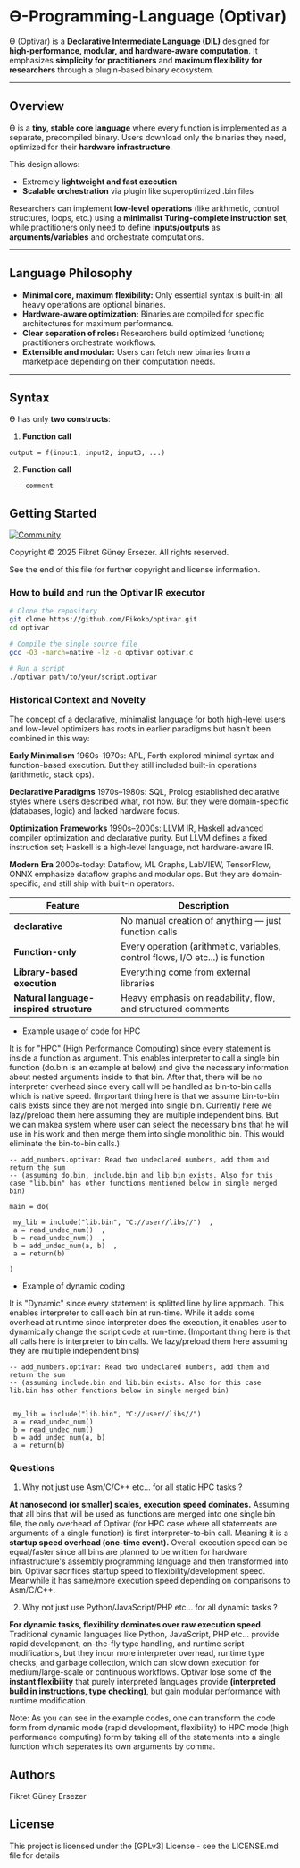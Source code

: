
# Ɵ-Programming-Language (Optivar)

Ɵ (Optivar) is a **Declarative Intermediate Language (DIL)** designed for **high-performance, modular, and hardware-aware computation**. It emphasizes **simplicity for practitioners** and **maximum flexibility for researchers** through a plugin-based binary ecosystem.

---

## Overview

Ɵ is a **tiny, stable core language** where every function is implemented as a separate, precompiled binary. Users download only the binaries they need, optimized for their **hardware infrastructure**.  

This design allows:

- Extremely **lightweight and fast execution**  
- **Scalable orchestration** via plugin like superoptimized .bin files  

Researchers can implement **low-level operations** (like arithmetic, control structures, loops, etc.) using a **minimalist Turing-complete instruction set**, while practitioners only need to define **inputs/outputs** as **arguments/variables** and orchestrate computations.

---

## Language Philosophy

- **Minimal core, maximum flexibility:** Only essential syntax is built-in; all heavy operations are optional binaries.  
- **Hardware-aware optimization:** Binaries are compiled for specific architectures for maximum performance.  
- **Clear separation of roles:** Researchers build optimized functions; practitioners orchestrate workflows.  
- **Extensible and modular:** Users can fetch new binaries from a marketplace depending on their computation needs.

---

## Syntax

Ɵ has only **two constructs**:

1. **Function call**
```
output = f(input1, input2, input3, ...)
```

2. **Function call** 
```
 -- comment 
```

## Getting Started

[![Community](https://img.shields.io/badge/Community-Join-blue.svg)](https://github.com/Fikoko/Optivar/discussions) 

Copyright © 2025 Fikret Güney Ersezer. All rights reserved.

See the end of this file for further copyright and license information.

### How to build and run the Optivar IR executor

```bash
# Clone the repository
git clone https://github.com/Fikoko/optivar.git
cd optivar

# Compile the single source file
gcc -O3 -march=native -lz -o optivar optivar.c

# Run a script
./optivar path/to/your/script.optivar
```

### Historical Context and Novelty
The concept of a declarative, minimalist language for both high-level users and low-level optimizers has roots in earlier paradigms but hasn’t been combined in this way:

**Early Minimalism**
1960s–1970s: APL, Forth explored minimal syntax and function-based execution. But they still included built-in operations (arithmetic, stack ops).

**Declarative Paradigms**
1970s–1980s: SQL, Prolog established declarative styles where users described what, not how. But they were domain-specific (databases, logic) and lacked hardware focus.

**Optimization Frameworks**
1990s–2000s: LLVM IR, Haskell advanced compiler optimization and declarative purity. But LLVM defines a fixed instruction set; Haskell is a high-level language, not hardware-aware IR.

**Modern Era**
2000s-today: Dataflow, ML Graphs, LabVIEW, TensorFlow, ONNX emphasize dataflow graphs and modular ops. But they are domain-specific, and still ship with built-in operators.


| Feature                                 | Description                                                                    |
| --------------------------------------- | ------------------------------------------------------------------------------ |
| **declarative**                         | No manual creation of anything — just function calls                           |
| **Function-only**                       | Every operation (arithmetic, variables, control flows, I/O etc...) is function |
| **Library-based execution**             | Everything come from external libraries                                        |
| **Natural language-inspired structure** | Heavy emphasis on readability, flow, and structured comments                   |



* Example usage of code for HPC

It is for "HPC" (High Performance Computing) since every statement is inside a function as argument. This enables interpreter to call a single bin function
(do.bin is an example at below) and give the necessary information about nested arguments inside to that bin. After that, there will be no interpreter overhead
since every call will be handled as bin-to-bin calls which is native speed. (Important thing here is that we assume bin-to-bin calls exists since they are not 
merged into single bin. Currently here we lazy/preload them here assuming they are multiple independent bins. But we can makea system where user can select the
necessary bins that he will use in his work and then merge them into single monolithic bin. This would eliminate the bin-to-bin calls.)

```
-- add_numbers.optivar: Read two undeclared numbers, add them and return the sum 
-- (assuming do.bin, include.bin and lib.bin exists. Also for this case "lib.bin" has other functions mentioned below in single merged bin)

main = do(

 my_lib = include("lib.bin", "C://user//libs//")  ,   
 a = read_undec_num()  ,                          
 b = read_undec_num()  ,                          
 b = add_undec_num(a, b)  ,                       
 a = return(b)                                   

)
```
* Example of dynamic coding

It is "Dynamic" since every statement is splitted line by line approach.
This enables interpreter to call each bin at run-time. While it adds some overhead at runtime since interpreter does the
execution, it enables user to dynamically change the script code at run-time. (Important thing here is that
all calls here is interpreter to bin calls. We lazy/preload them here assuming they are multiple independent bins)
```
-- add_numbers.optivar: Read two undeclared numbers, add them and return the sum 
-- (assuming include.bin and lib.bin exists. Also for this case lib.bin has other functions below in single merged bin)


 my_lib = include("lib.bin", "C://user//libs//")    
 a = read_undec_num()                            
 b = read_undec_num()                          
 b = add_undec_num(a, b)                       
 a = return(b)                                  

```
### Questions 

1) Why not just use Asm/C/C++ etc... for all static HPC tasks ?
   
**At nanosecond (or smaller) scales, execution speed dominates.** Assuming that all bins that will be used as functions are merged
into one single bin file, the only overhead of Optivar (for HPC case where all statements are arguments of a single function)
is first interpreter-to-bin call. Meaning it is a **startup speed overhead (one-time event).** Overall execution speed can be equal/faster
since all bins are planned to be written for hardware infrastructure's assembly programming language and then transformed into bin.
Optivar sacrifices startup speed to flexibility/development speed. Meanwhile it has same/more execution speed depending on comparisons to Asm/C/C++.

2) Why not just use Python/JavaScript/PHP etc... for all dynamic tasks ?

**For dynamic tasks, flexibility dominates over raw execution speed.** Traditional dynamic languages like Python, JavaScript, PHP etc... provide rapid development, on-the-fly type handling, and runtime script modifications, but they incur more interpreter overhead, runtime type checks, and garbage collection, which can slow down execution for medium/large-scale or continuous workflows. Optivar lose some of the **instant flexibility** that purely interpreted languages provide **(interpreted build in instructions, type checking)**, but gain modular performance with runtime modification.

Note: As you can see in the example codes, one can transform the code form from dynamic mode (rapid development, flexibility) to HPC mode (high performance computing) form by taking all of the statements into a single function which seperates its own arguments by comma. 

## Authors
Fikret Güney Ersezer

## License

This project is licensed under the [GPLv3] License - see the LICENSE.md file for details

